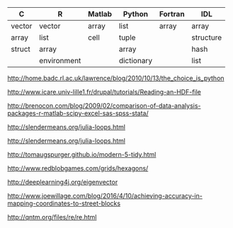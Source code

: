 C      | R           | Matlab | Python     | Fortran | IDL       |
---    | ---         | ---    | ---        | ---     | ---       |
vector |vector       | array  | list       | array   | array     |
array  |list         | cell   | tuple      |         | structure |
struct | array       |        | array      |         | hash      |
       | environment |        | dictionary |         | list      |


http://home.badc.rl.ac.uk/lawrence/blog/2010/10/13/the_choice_is_python


http://www.icare.univ-lille1.fr/drupal/tutorials/Reading-an-HDF-file

http://brenocon.com/blog/2009/02/comparison-of-data-analysis-packages-r-matlab-scipy-excel-sas-spss-stata/


http://slendermeans.org/julia-loops.html


http://slendermeans.org/julia-loops.html


http://tomaugspurger.github.io/modern-5-tidy.html

http://www.redblobgames.com/grids/hexagons/

http://deeplearning4j.org/eigenvector

http://www.joewillage.com/blog/2016/4/10/achieving-accuracy-in-mapping-coordinates-to-street-blocks

http://qntm.org/files/re/re.html

